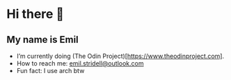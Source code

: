 # Hi there 👋
## My name is Emil
- I’m currently doing (The Odin Project)[https://www.theodinproject.com].
- How to reach me: emil.stridell@outlook.com
- Fun fact: I use arch btw
